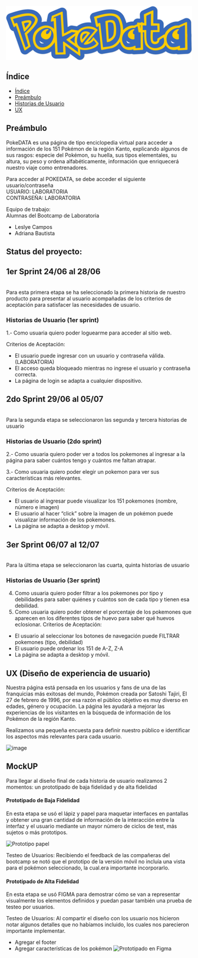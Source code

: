 # 
 <img src="src/imagenes/pokedata.png">

## Índice

- [Índice](#índice)
- [Preámbulo](#preámbulo)
- [Historias de Usuario](#historias-de-usuario)
- [UX](#ux)



## Preámbulo

PokeDATA es una página de tipo enciclopedia virtual  para acceder a información  de los 151 Pokémon de la región Kanto,  explicando algunos de sus rasgos: especie del Pokémon, su huella, sus tipos elementales, su altura, su peso y ordena alfabéticamente, información que enriquecerá nuestro viaje como  entrenadores.

Para acceder al POKEDATA, se debe acceder el siguiente usuario/contraseña
<br>USUARIO: LABORATORIA
<br>CONTRASEÑA: LABORATORIA

 Equipo de trabajo:
<br> Alumnas del Bootcamp de Laboratoria
- Leslye Campos
- Adriana Bautista

## Status del proyecto:

 ## 1er Sprint 24/06 al 28/06
 <br>Para esta primera etapa se ha seleccionado la primera historia de nuestro producto para presentar al usuario acompañadas de los criterios de aceptación para satisfacer las necesidades de usuario.

 ### Historias de Usuario (1er sprint)

 1.- Como usuaria quiero poder loguearme  para acceder al sitio web.

Criterios de Aceptación:

- El usuario puede ingresar con un usuario y contraseña válida. (LABORATORIA)
- El acceso queda bloqueado mientras no ingrese el usuario y contraseña correcta.
- La página de login se adapta a cualquier dispositivo.

 ## 2do Sprint 29/06 al 05/07
 <br> Para la segunda etapa se seleccionaron las segunda y tercera historias de usuario

### Historias de Usuario (2do sprint)
 
 2.- Como usuaria quiero poder ver a todos los pokemones al ingresar a la página para saber cuántos tengo y cuántos me faltan atrapar.

 3.- Como usuaria quiero poder elegir un pokemon para ver sus características más relevantes.

Criterios de Aceptación:
- El usuario al ingresar puede visualizar los 151 pokemones (nombre, número e imagen)
- El usuario al hacer “click” sobre la imagen de un pokémon puede visualizar información de los pokemones.
- La página se adapta a desktop y móvil.

## 3er Sprint 06/07 al 12/07
<br> Para la última etapa se seleccionaron las cuarta, quinta historias de usuario

### Historias de Usuario (3er sprint)
4. Como usuaria quiero poder filtrar a los pokemones por tipo y debilidades para saber quiénes y cuántos son de cada tipo y tienen esa debilidad.
5. Como usuaria quiero poder obtener el porcentaje de los pokemones que aparecen en los diferentes tipos de huevo para saber qué huevos eclosionar.
Criterios de Aceptación:
- El usuario al seleccionar los botones de navegación puede FILTRAR pokemones (tipo, debilidad)
- El usuario puede ordenar los 151 de A-Z, Z-A
- La página se adapta a desktop y móvil.


## UX (Diseño de experiencia de usuario)

Nuestra página está pensada en los usuarios y fans de una de las franquicias más exitosas del mundo, Pokémon creada por Satoshi Tajiri, El 27 de febrero de 1996, por esa razón el público objetivo es muy diverso en edades, género y ocupación.
La página les ayudará a mejorar las experiencias de los visitantes en la búsqueda de   información de los Pokémon de la región Kanto.

Realizamos una pequeña encuesta para definir  nuestro público e identificar los aspectos más relevantes para cada usuario.

![image](https://user-images.githubusercontent.com/51204770/60689783-c6d27b80-9e86-11e9-8daf-2458a0703246.png)


## MockUP
Para llegar al diseño final de cada historia de usuario realizamos 2 momentos: un prototipado de baja  fidelidad y de alta fidelidad

#### Prototipado de Baja Fidelidad
En esta etapa se usó el  lápiz y papel para maquetar interfaces en pantallas y obtener  una  gran cantidad de información de la interacción entre la interfaz y el usuario mediante un mayor número de ciclos de test, más sujetos o más prototipos.

![Prototipo papel](https://user-images.githubusercontent.com/51204770/60288419-bf84fe00-98d9-11e9-8bfe-4a058d43bd07.png)

 Testeo de Usuarios:
 Recibiendo el feedback de las compañeras del bootcamp se notó que el prototipo de la versión móvil no incluía  una vista para el pokémon seleccionado, la cual.era importante incorporarlo.

#### Prototipado de Alta Fidelidad
En esta etapa se usó FIGMA para demostrar cómo se van a representar visualmente los elementos definidos y puedan pasar también una prueba de testeo por usuarios.

Testeo de Usuarios:
Al compartir el diseño con los usuario nos hicieron notar algunos detalles que no habíamos incluido, los cuales nos parecieron importante implementar.
- Agregar el footer
- Agregar características de los pokémon
![Prototipado en Figma](https://user-images.githubusercontent.com/51204770/60689653-58d98480-9e85-11e9-84c1-4e1649b27a15.png)

